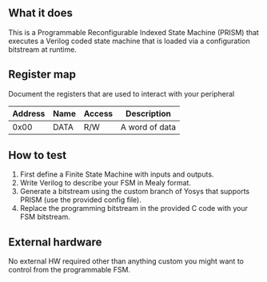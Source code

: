 <!---

This file is used to generate your project datasheet. Please fill in the information below and delete any unused
sections.

You can also include images in this folder and reference them in the markdown. Each image must be less than
512 kb in size, and the combined size of all images must be less than 1 MB.
-->

## What it does

This is a Programmable Reconfigurable Indexed State Machine (PRISM) that executes a Verilog coded
state machine that is loaded via a configuration bitstream at runtime.

## Register map

Document the registers that are used to interact with your peripheral

| Address | Name  | Access | Description                                                         |
|---------|-------|--------|---------------------------------------------------------------------|
| 0x00    | DATA  | R/W    | A word of data                                                      |

## How to test

1.  First define a Finite State Machine with inputs and outputs.
2.  Write Verilog to describe your FSM in Mealy format.
3.  Generate a bitstream using the custom branch of Yosys that supports PRISM (use the provided config file).
4.  Replace the programming bitstream in the provided C code with your FSM bitstream.

## External hardware

No external HW required other than anything custom you might want to control from the programmable FSM.
